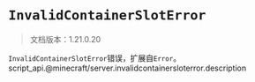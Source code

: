 # `InvalidContainerSlotError`

> 文档版本：1.21.0.20

`InvalidContainerSlotError`错误，扩展自`Error`。script_api.@minecraft/server.invalidcontainersloterror.description
